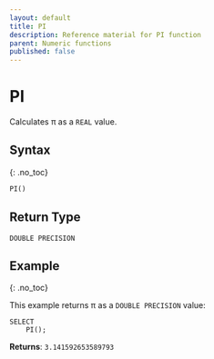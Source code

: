 ```yaml
---
layout: default
title: PI
description: Reference material for PI function
parent: Numeric functions
published: false
---
```


# PI

Calculates π as a `REAL` value.

## Syntax
{: .no_toc}

```sql
PI() 
```

## Return Type
`DOUBLE PRECISION` 

## Example
{: .no_toc}

This example returns π as a `DOUBLE PRECISION` value: 
```
SELECT
    PI();
```

**Returns**: `3.141592653589793`

